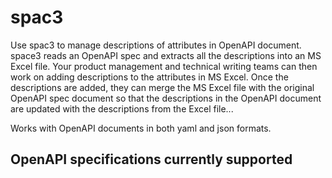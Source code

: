 # spac3

Use spac3 to manage descriptions of attributes in OpenAPI document. space3 reads an OpenAPI spec and extracts all the descriptions into an MS Excel file. Your product management and technical writing teams can then work on adding descriptions to the attributes in MS Excel. Once the descriptions are added, they can merge the MS Excel file with the original OpenAPI spec document so that the descriptions in the OpenAPI document are updated with the descriptions from the Excel file...

Works with OpenAPI documents in both yaml and json formats.

## OpenAPI specifications currently supported
